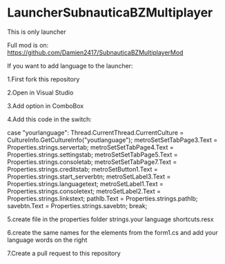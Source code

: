 # LauncherSubnauticaBZMultiplayer
This is only launcher

Full mod is on:
https://github.com/Damien2417/SubnauticaBZMultiplayerMod

If you want to add language to the launcher:

1.First fork this repository

2.Open in Visual Studio

3.Add option in ComboBox

4.Add this code in the switch:

 case "yourlanguage":
                    Thread.CurrentThread.CurrentCulture = CultureInfo.GetCultureInfo("youtlanguage");
                    metroSetSetTabPage3.Text = Properties.strings.servertab;
                    metroSetSetTabPage4.Text = Properties.strings.settingstab;
                    metroSetSetTabPage5.Text = Properties.strings.consoletab;
                    metroSetSetTabPage7.Text = Properties.strings.creditstab;
                    metroSetButton1.Text = Properties.strings.start_serverbtn;
                    metroSetLabel3.Text = Properties.strings.languagetext;
                    metroSetLabel1.Text = Properties.strings.consoletext;
                    metroSetLabel2.Text = Properties.strings.linkstext;
                    pathlb.Text = Properties.strings.pathlb;
                    savebtn.Text = Properties.strings.savebtn;
                    break;

5.create file in the properties folder strings.your language shortcuts.resx

6.create the same names for the elements from the form1.cs and add your language words on the right

7.Create a pull request to this repository

